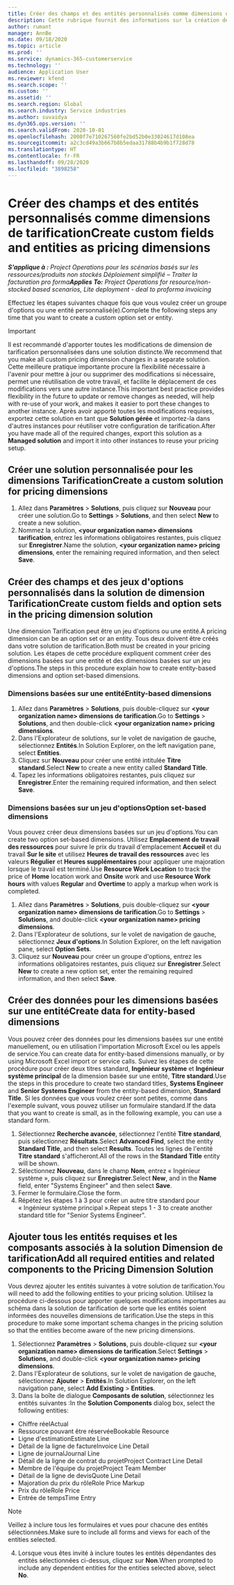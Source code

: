 ```yaml
---
title: Créer des champs et des entités personnalisés comme dimensions de tarification
description: Cette rubrique fournit des informations sur la création de groupes d'options ou d'entités personnalisé(es).
author: rumant
manager: AnnBe
ms.date: 09/18/2020
ms.topic: article
ms.prod: ''
ms.service: dynamics-365-customerservice
ms.technology: ''
audience: Application User
ms.reviewer: kfend
ms.search.scope: ''
ms.custom: ''
ms.assetid: ''
ms.search.region: Global
ms.search.industry: Service industries
ms.author: suvaidya
ms.dyn365.ops.version: ''
ms.search.validFrom: 2020-10-01
ms.openlocfilehash: 2000f7e710267560fe2bd52b0e33024617d108ea
ms.sourcegitcommit: a2c3cd49a3b667b8b5edaa31788b4b9b1f728d78
ms.translationtype: HT
ms.contentlocale: fr-FR
ms.lasthandoff: 09/28/2020
ms.locfileid: "3898258"
---
```

# <a name="create-custom-fields-and-entities-as-pricing-dimensions"></a><span data-ttu-id="59184-103">Créer des champs et des entités personnalisés comme dimensions de tarification</span><span class="sxs-lookup"><span data-stu-id="59184-103">Create custom fields and entities as pricing dimensions</span></span>

<span data-ttu-id="59184-104">_**S'applique à :** Project Operations pour les scénarios basés sur les ressources/produits non stockés Déploiement simplifié – Traiter la facturation pro forma_</span><span class="sxs-lookup"><span data-stu-id="59184-104">_**Applies To:** Project Operations for resource/non-stocked based scenarios, Lite deployment - deal to proforma invoicing_</span></span>

<span data-ttu-id="59184-105">Effectuez les étapes suivantes chaque fois que vous voulez créer un groupe d'options ou une entité personnalisé(e).</span><span class="sxs-lookup"><span data-stu-id="59184-105">Complete the following steps any time that you want to create a custom option set or entity.</span></span>

> [!IMPORTANT]
> <span data-ttu-id="59184-106">Il est recommandé d'apporter toutes les modifications de dimension de tarification personnalisées dans une solution distincte.</span><span class="sxs-lookup"><span data-stu-id="59184-106">We recommend that you make all custom pricing dimension changes in a separate solution.</span></span> <span data-ttu-id="59184-107">Cette meilleure pratique importante procure la flexibilité nécessaire à l'avenir pour mettre à jour ou supprimer des modifications si nécessaire, permet une réutilisation de votre travail, et facilite le déplacement de ces modifications vers une autre instance.</span><span class="sxs-lookup"><span data-stu-id="59184-107">This important best practice provides flexibility in the future to update or remove changes as needed, will help with re-use of your work, and makes it easier to port these changes to another instance.</span></span> <span data-ttu-id="59184-108">Après avoir apporté toutes les modifications requises, exportez cette solution en tant que **Solution gérée** et importez-la dans d'autres instances pour réutiliser votre configuration de tarification.</span><span class="sxs-lookup"><span data-stu-id="59184-108">After you have made all of the required changes, export this solution as a **Managed solution** and import it into other instances to reuse your pricing setup.</span></span>


## <a name="create-a-custom-solution-for-pricing-dimensions"></a><span data-ttu-id="59184-109">Créer une solution personnalisée pour les dimensions Tarification</span><span class="sxs-lookup"><span data-stu-id="59184-109">Create a custom solution for pricing dimensions</span></span>
1. <span data-ttu-id="59184-110">Allez dans **Paramètres** > **Solutions**, puis cliquez sur **Nouveau** pour créer une solution.</span><span class="sxs-lookup"><span data-stu-id="59184-110">Go to **Settings** > **Solutions**, and then select **New** to create a new solution.</span></span> 
2. <span data-ttu-id="59184-111">Nommez la solution, **\<your organization name> dimensions tarification**, entrez les informations obligatoires restantes, puis cliquez sur **Enregistrer**.</span><span class="sxs-lookup"><span data-stu-id="59184-111">Name the solution, **\<your organization name> pricing dimensions**, enter the remaining required information, and then select **Save**.</span></span>
  
## <a name="create-custom-fields-and-option-sets-in-the-pricing-dimension-solution"></a><span data-ttu-id="59184-112">Créer des champs et des jeux d'options personnalisés dans la solution de dimension Tarification</span><span class="sxs-lookup"><span data-stu-id="59184-112">Create custom fields and option sets in the pricing dimension solution</span></span>

<span data-ttu-id="59184-113">Une dimension Tarification peut être un jeu d'options ou une entité.</span><span class="sxs-lookup"><span data-stu-id="59184-113">A pricing dimension can be an option set or an entity.</span></span> <span data-ttu-id="59184-114">Tous deux doivent être créés dans votre solution de tarification.</span><span class="sxs-lookup"><span data-stu-id="59184-114">Both must be created in your pricing solution.</span></span> <span data-ttu-id="59184-115">Les étapes de cette procédure expliquent comment créer des dimensions basées sur une entité et des dimensions basées sur un jeu d'options.</span><span class="sxs-lookup"><span data-stu-id="59184-115">The steps in this procedure explain how to create entity-based dimensions and option set-based dimensions.</span></span>

### <a name="entity-based-dimensions"></a><span data-ttu-id="59184-116">Dimensions basées sur une entité</span><span class="sxs-lookup"><span data-stu-id="59184-116">Entity-based dimensions</span></span>

1. <span data-ttu-id="59184-117">Allez dans **Paramètres** > **Solutions**, puis double-cliquez sur **\<your organization name> dimensions de tarification**.</span><span class="sxs-lookup"><span data-stu-id="59184-117">Go to **Settings** > **Solutions**, and then double-click **\<your organization name> pricing dimensions**.</span></span>
2. <span data-ttu-id="59184-118">Dans l'Explorateur de solutions, sur le volet de navigation de gauche, sélectionnez **Entités**.</span><span class="sxs-lookup"><span data-stu-id="59184-118">In Solution Explorer, on the left navigation pane, select **Entities**.</span></span>
3. <span data-ttu-id="59184-119">Cliquez sur **Nouveau** pour créer une entité intitulée **Titre standard**.</span><span class="sxs-lookup"><span data-stu-id="59184-119">Select **New** to create a new entity called **Standard Title**.</span></span> 
4. <span data-ttu-id="59184-120">Tapez les informations obligatoires restantes, puis cliquez sur **Enregistrer**.</span><span class="sxs-lookup"><span data-stu-id="59184-120">Enter the remaining required information, and then select **Save**.</span></span>


### <a name="option-set-based-dimensions"></a><span data-ttu-id="59184-121">Dimensions basées sur un jeu d'options</span><span class="sxs-lookup"><span data-stu-id="59184-121">Option set-based dimensions</span></span> 
<span data-ttu-id="59184-122">Vous pouvez créer deux dimensions basées sur un jeu d'options.</span><span class="sxs-lookup"><span data-stu-id="59184-122">You can create two option set-based dimensions.</span></span> <span data-ttu-id="59184-123">Utilisez **Emplacement de travail des ressources** pour suivre le prix du travail d'emplacement **Accueil** et du travail **Sur le site** et utilisez **Heures de travail des ressources** avec les valeurs **Régulier** et **Heures supplémentaires** pour appliquer une majoration lorsque le travail est terminé.</span><span class="sxs-lookup"><span data-stu-id="59184-123">Use **Resource Work Location** to track the price of **Home** location work and **Onsite** work and use **Resource Work hours** with values **Regular** and **Overtime** to apply a markup when work is completed.</span></span>


1. <span data-ttu-id="59184-124">Allez dans **Paramètres** > **Solutions**, puis double-cliquez sur **\<your organization name> dimensions de tarification**.</span><span class="sxs-lookup"><span data-stu-id="59184-124">Go to **Settings** > **Solutions**, and double-click  **\<your organization name> pricing dimensions**.</span></span> 
2. <span data-ttu-id="59184-125">Dans l'Explorateur de solutions, sur le volet de navigation de gauche, sélectionnez **Jeux d'options**.</span><span class="sxs-lookup"><span data-stu-id="59184-125">In Solution Explorer, on the left navigation pane, select  **Option Sets**.</span></span> 
3. <span data-ttu-id="59184-126">Cliquez sur **Nouveau** pour créer un groupe d'options, entrez les informations obligatoires restantes, puis cliquez sur **Enregistrer**.</span><span class="sxs-lookup"><span data-stu-id="59184-126">Select **New** to create a new option set, enter the remaining required information, and then select **Save**.</span></span>

## <a name="create-data-for-entity-based-dimensions"></a><span data-ttu-id="59184-127">Créer des données pour les dimensions basées sur une entité</span><span class="sxs-lookup"><span data-stu-id="59184-127">Create data for entity-based dimensions</span></span>

<span data-ttu-id="59184-128">Vous pouvez créer des données pour les dimensions basées sur une entité manuellement, ou en utilisation l'importation Microsoft Excel ou les appels de service.</span><span class="sxs-lookup"><span data-stu-id="59184-128">You can create data for entity-based dimensions manually, or by using Microsoft Excel import or service calls.</span></span> <span data-ttu-id="59184-129">Suivez les étapes de cette procédure pour créer deux titres standard, **Ingénieur système** et **Ingénieur système principal** de la dimension basée sur une entité, **Titre standard**.</span><span class="sxs-lookup"><span data-stu-id="59184-129">Use the steps in this procedure to create two standard titles, **Systems Engineer** and **Senior Systems Engineer** from the entity-based dimension, **Standard Title**.</span></span> <span data-ttu-id="59184-130">Si les données que vous voulez créer sont petites, comme dans l'exemple suivant, vous pouvez utiliser un formulaire standard.</span><span class="sxs-lookup"><span data-stu-id="59184-130">If the data that you want to create is small, as in the following example, you can use a standard form.</span></span>

1. <span data-ttu-id="59184-131">Sélectionnez **Recherche avancée**, sélectionnez l'entité **Titre standard**, puis sélectionnez **Résultats**.</span><span class="sxs-lookup"><span data-stu-id="59184-131">Select **Advanced Find**, select the entity **Standard Title**, and then select **Results**.</span></span> <span data-ttu-id="59184-132">Toutes les lignes de l'entité **Titre standard** s'afficheront.</span><span class="sxs-lookup"><span data-stu-id="59184-132">All of the rows in the **Standard Title** entity will be shown.</span></span>
2. <span data-ttu-id="59184-133">Sélectionnez **Nouveau**, dans le champ **Nom**, entrez « Ingénieur système », puis cliquez sur **Enregistrer**.</span><span class="sxs-lookup"><span data-stu-id="59184-133">Select **New**, and in the **Name** field, enter "Systems Engineer" and then select **Save**.</span></span>
3. <span data-ttu-id="59184-134">Fermer le formulaire.</span><span class="sxs-lookup"><span data-stu-id="59184-134">Close the form.</span></span> 
4. <span data-ttu-id="59184-135">Répétez les étapes 1 à 3 pour créer un autre titre standard pour « Ingénieur système principal ».</span><span class="sxs-lookup"><span data-stu-id="59184-135">Repeat steps 1 - 3 to create another standard title for "Senior Systems Engineer".</span></span>

## <a name="add-all-required-entities-and-related-components-to-the-pricing-dimension-solution"></a><span data-ttu-id="59184-136">Ajouter tous les entités requises et les composants associés à la solution Dimension de tarification</span><span class="sxs-lookup"><span data-stu-id="59184-136">Add all required entities and related components to the Pricing Dimension Solution</span></span>
<span data-ttu-id="59184-137">Vous devrez ajouter les entités suivantes à votre solution de tarification.</span><span class="sxs-lookup"><span data-stu-id="59184-137">You will need to add the following entities to your pricing solution.</span></span> <span data-ttu-id="59184-138">Utilisez la procédure ci-dessous pour apporter quelques modifications importantes au schéma dans la solution de tarification de sorte que les entités soient informées des nouvelles dimensions de tarification.</span><span class="sxs-lookup"><span data-stu-id="59184-138">Use the steps in this procedure to make some important schema changes in the pricing solution so that the entities become aware of the new pricing dimensions.</span></span>

1. <span data-ttu-id="59184-139">Sélectionnez **Paramètres** > **Solutions**, puis double-cliquez sur **\<your organization name> dimensions de tarification**.</span><span class="sxs-lookup"><span data-stu-id="59184-139">Select **Settings** > **Solutions**, and double-click **\<your organization name> pricing dimensions**.</span></span> 
2. <span data-ttu-id="59184-140">Dans l'Explorateur de solutions, sur le volet de navigation de gauche, sélectionnez **Ajouter** > **Entités**.</span><span class="sxs-lookup"><span data-stu-id="59184-140">In Solution Explorer, on the left navigation pane, select **Add Existing** > **Entities**.</span></span>
3. <span data-ttu-id="59184-141">Dans la boîte de dialogue **Composants de solution**, sélectionnez les entités suivantes :</span><span class="sxs-lookup"><span data-stu-id="59184-141">In the **Solution Components** dialog box, select the following entities:</span></span>

  - <span data-ttu-id="59184-142">Chiffre réel</span><span class="sxs-lookup"><span data-stu-id="59184-142">Actual</span></span>
  - <span data-ttu-id="59184-143">Ressource pouvant être réservée</span><span class="sxs-lookup"><span data-stu-id="59184-143">Bookable Resource</span></span>
  - <span data-ttu-id="59184-144">Ligne d'estimation</span><span class="sxs-lookup"><span data-stu-id="59184-144">Estimate Line</span></span>
  - <span data-ttu-id="59184-145">Détail de la ligne de facture</span><span class="sxs-lookup"><span data-stu-id="59184-145">Invoice Line Detail</span></span>
  - <span data-ttu-id="59184-146">Ligne de journal</span><span class="sxs-lookup"><span data-stu-id="59184-146">Journal Line</span></span>
  - <span data-ttu-id="59184-147">Détail de la ligne de contrat du projet</span><span class="sxs-lookup"><span data-stu-id="59184-147">Project Contract Line Detail</span></span>
  - <span data-ttu-id="59184-148">Membre de l'équipe du projet</span><span class="sxs-lookup"><span data-stu-id="59184-148">Project Team Member</span></span>
  - <span data-ttu-id="59184-149">Détail de la ligne de devis</span><span class="sxs-lookup"><span data-stu-id="59184-149">Quote Line Detail</span></span>
  - <span data-ttu-id="59184-150">Majoration du prix du rôle</span><span class="sxs-lookup"><span data-stu-id="59184-150">Role Price Markup</span></span>
  - <span data-ttu-id="59184-151">Prix du rôle</span><span class="sxs-lookup"><span data-stu-id="59184-151">Role Price</span></span> 
  - <span data-ttu-id="59184-152">Entrée de temps</span><span class="sxs-lookup"><span data-stu-id="59184-152">Time Entry</span></span> 


> [!NOTE]
> <span data-ttu-id="59184-153">Veillez à inclure tous les formulaires et vues pour chacune des entités sélectionnées.</span><span class="sxs-lookup"><span data-stu-id="59184-153">Make sure to include all forms and views for each of the entities selected.</span></span>

4. <span data-ttu-id="59184-154">Lorsque vous êtes invité à inclure toutes les entités dépendantes des entités sélectionnées ci-dessus, cliquez sur **Non**.</span><span class="sxs-lookup"><span data-stu-id="59184-154">When prompted to include any dependent entities for the entities selected above, select **No**.</span></span>

